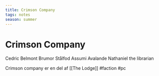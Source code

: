 ```yaml
---
title: Crimson Company
tags: notes
season: summer
---
```

 
# Crimson Company
Cedric Belmont
Brumor Stålfod
Assumi Avalande
Nathaniel the librarian

Crimson company er en del af [[The Lodge]]
#faction 
#pc 
